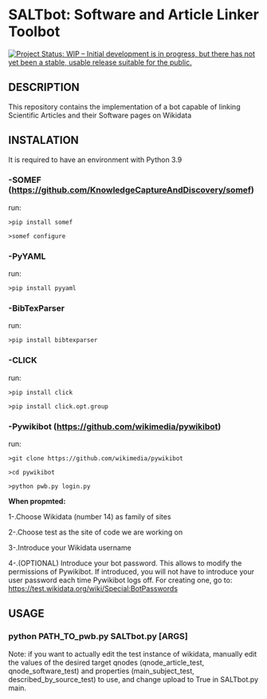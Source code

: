 # SALTbot: Software and Article Linker Toolbot
[![Project Status: WIP – Initial development is in progress, but there has not yet been a stable, usable release suitable for the public.](https://www.repostatus.org/badges/latest/wip.svg)](https://www.repostatus.org/#wip)


## DESCRIPTION

  
  This repository contains the implementation of a bot capable of linking Scientific Articles and their Software pages on Wikidata

## INSTALATION

  It is required to have an environment with Python 3.9 
  
  ### -SOMEF (https://github.com/KnowledgeCaptureAndDiscovery/somef) 
  run:
  
    >pip install somef
  
    >somef configure
  
  ### -PyYAML
  run:
   
    >pip install pyyaml
  
  ### -BibTexParser
  run:
  
    >pip install bibtexparser
  
  ### -CLICK
  run:
  
    >pip install click
  
    >pip install click.opt.group
  
  ### -Pywikibot (https://github.com/wikimedia/pywikibot)
  run:
  
    >git clone https://github.com/wikimedia/pywikibot
  
    >cd pywikibot
  
    >python pwb.py login.py
  
   **When propmted:**
   
   1-.Choose Wikidata (number 14) as family of sites
   
   2-.Choose test as the site of code we are working on
   
   3-.Introduce your Wikidata username
   
   4-.(OPTIONAL) Introduce your bot password. This allows to modify the permissions of Pywikibot. 
        If introduced, you will not have to introduce your user password each time Pywikibot logs off. For creating one, go to: https://test.wikidata.org/wiki/Special:BotPasswords
  
  
## USAGE

  ### **python PATH_TO_pwb.py SALTbot.py [ARGS]** 
  
  Note: if you want to actually edit the test instance of wikidata, manually edit the values of the desired target qnodes (qnode_article_test, qnode_software_test) and properties (main_subject_test, described_by_source_test) to use, and change upload to True in SALTbot.py main.
